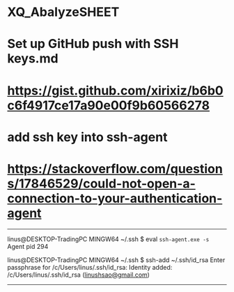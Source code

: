 # XQ_AbalyzeSHEET

# Set up GitHub push with SSH keys.md
# https://gist.github.com/xirixiz/b6b0c6f4917ce17a90e00f9b60566278

# add ssh key into ssh-agent
# https://stackoverflow.com/questions/17846529/could-not-open-a-connection-to-your-authentication-agent
-----
linus@DESKTOP-TradingPC MINGW64 ~/.ssh
$ eval `ssh-agent.exe -s`
Agent pid 294

linus@DESKTOP-TradingPC MINGW64 ~/.ssh
$ ssh-add ~/.ssh/id_rsa
Enter passphrase for /c/Users/linus/.ssh/id_rsa:
Identity added: /c/Users/linus/.ssh/id_rsa (linushsao@gmail.com)

-----
